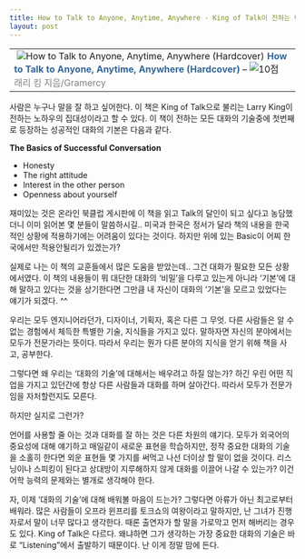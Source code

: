 ```yaml
---
title: How to Talk to Anyone, Anytime, Anywhere - King of Talk이 전하는 대화의 기술
layout: post
---
```

<div class="hreview ttbReview">
  <table border="0" cellpadding="3" cellspacing="0">
    <tr>
      <td valign="top">
        <span class="item vcard"><a href="http://www.aladdin.co.kr/shop/wproduct.aspx?ISBN=0517223317&ttbkey=ttbfairycat2009001&paperid=1719559" target="_blank"><img alt="How to Talk to Anyone, Anytime, Anywhere (Hardcover)" src="http://image.aladdin.co.kr/cover/cover/0517223317_1.jpg" align="left" border="0" hspace="5" /></a><a class="fn url" style="font-weight: bold; color: rgb(51, 102, 153); text-decoration: none;" href="http://www.aladdin.co.kr/shop/wproduct.aspx?ISBN=0517223317&ttbkey=ttbfairycat2009001&paperid=1719559" target="_blank">How to Talk to Anyone, Anytime, Anywhere (Hardcover)</a> &#8211; <img alt="10점" src="http://image.aladdin.co.kr/img/common/star_s10.gif" border="0" /></span><br /><span style="color: rgb(129, 129, 129);">래리 킹 지음/Gramercy</span>
      </td>
    </tr>
  </table>
</div>

사람은 누구나 말을 잘 하고 싶어한다. 이 책은 King of Talk으로 불리는 Larry King이 전하는 노하우의 집대성이라고 할 수 있다. 이 책이 전하는 모든 대화의 기술중에 첫번째로 등장하는 성공적인 대화의 기본은 다음과 같다. 

**The Basics of Successful Conversation**
- Honesty
- The right attitude
- Interest in the other person
- Openness about yourself

재미있는 것은 온라인 북클럽 게시판에 이 책을 읽고 Talk의 달인이 되고 싶다고 농담했더니 이미 읽어본 몇 분들이 말씀하시길.. 미국과 한국은 정서가 달라 책의 내용을 한국적인 상황에 적용하기에는 어려움이 있다는 것이다. 하지만 위에 있는 Basic이 어찌 한국에서만 적용안될리가 있겠는가?

실제로 나는 이 책의 교훈들에서 많은 도움을 받았는데.. 그건 대화가 필요한 모든 상황에서였다. 이 책의 내용들이 뭐 대단한 대화의 &#8216;비밀&#8217;을 다루고 있는게 아니라 &#8216;기본&#8217;에 대해 말하고 있다는 것을 상기한다면 그만큼 내 자신이 대화의 &#8216;기본&#8217;을 모르고 있었다는 얘기가 되겠다. ^^

우리는 모두 엔지니어라던가, 디자이너, 기획자, 혹은 다른 그 무엇. 다른 사람들은 알 수 없는 경험에서 체득한 특별한 기술, 지식들을 가지고 있다. 말하자면 자신의 분야에서는 모두가 전문가라는 뜻이다. 따라서 우리는 뭔가 다른 분야의 지식을 얻기 위해 책을 사고, 공부한다. 

그렇다면 왜 우리는 &#8216;대화의 기술&#8217;에 대해서는 배우려고 하질 않는가? 하긴 우린 어떤 직업을 가지고 있던간에 항상 다른 사람들과 대화를 하며 살아간다. 따라서 모두가 전문가임을 자처할런지도 모른다.

하지만 실지로 그런가?

언어를 사용할 줄 아는 것과 대화를 잘 하는 것은 다른 차원의 얘기다. 모두가 외국어의 중요성에 대해 얘기하고 매일같이 새로운 표현을 학습하지만, 정작 중요한 대화의 기술을 소홀히 한다면 외운 표현들 몇 가지를 써먹고 나선 더이상 할 말이 없을 것이다. 리스닝이나 스피킹이 된다고 상대방이 지루해하지 않게 대화를 이끌어 나갈 수 있는가? 이건 어학 능력의 문제와는 별개로 생각해야 한다.

자, 이제 &#8216;대화의 기술&#8217;에 대해 배워볼 마음이 드는가? 그렇다면 아류가 아닌 최고로부터 배워라. 많은 사람들이 오프라 윈프리를 토크쇼의 여왕이라고 말하지만, 난 그녀가 진행자로서 말이 너무 많다고 생각한다. 때론 출연자가 할 말을 가로막고 먼저 해버리는 경우도 있다. King of Talk은 다르다. 왜냐하면 그가 생각하는 가장 중요한 대화의 기술은 바로 &#8220;Listening&#8221;에서 출발하기 때문이다. 난 이게 정말 맘에 든다. 